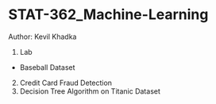 # STAT-362_Machine-Learning
Author: Kevil Khadka

1. Lab 
 - Baseball Dataset
 
2. Credit Card Fraud Detection
3. Decision Tree Algorithm on Titanic Dataset
